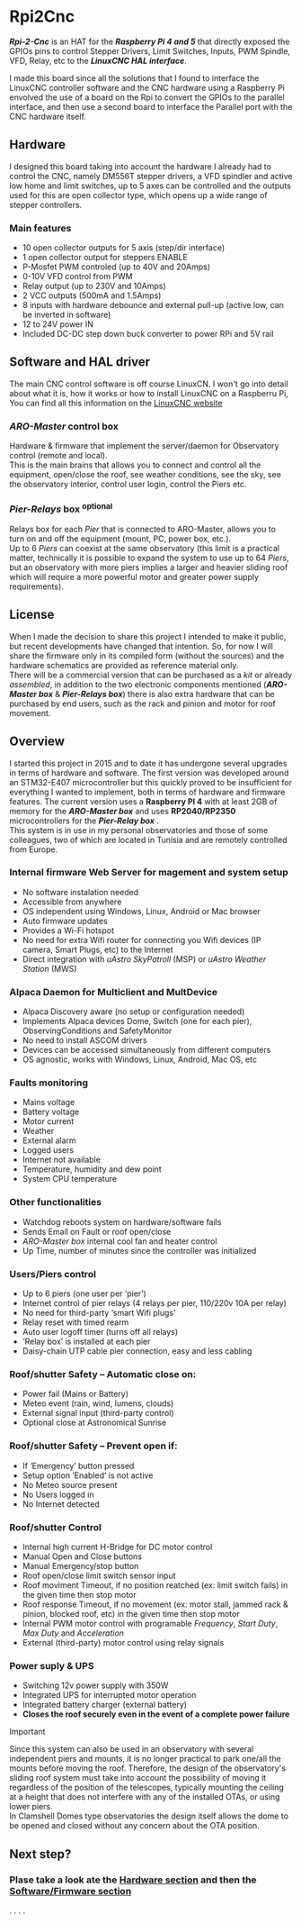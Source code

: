 # Rpi2Cnc

***Rpi-2-Cnc*** is an HAT for the ***Raspberry Pi 4 and 5*** that directly exposed the GPIOs pins to control Stepper Drivers, Limit Switches, Inputs, PWM Spindle, VFD, Relay, etc to the ***LinuxCNC HAL interface***.

I made this board since all the solutions that I found to interface the LinuxCNC controller software and the CNC hardware using a Raspberry Pi envolved the use of a board on the Rpi to convert the GPIOs to the parallel interface, and then use a second board to interface the Parallel port with the CNC hardware itself.

## Hardware
I designed this board taking into account the hardware I already had to control the CNC, namely DM556T stepper drivers, a VFD spindler and active low home and limit switches, up to 5 axes can be controlled and the outputs used for this are open collector type, which opens up a wide range of stepper controllers. 

### Main features 
- 10 open collector outputs for 5 axis (step/dir interface)
- 1 open collector output for steppers ENABLE
- P-Mosfet PWM controled (up to 40V and 20Amps)
- 0-10V VFD control from PWM
- Relay output (up to 230V and 10Amps)
- 2 VCC outputs (500mA and 1.5Amps)
- 8 inputs with hardware debounce and external pull-up (active low, can be inverted in software)
- 12 to 24V power IN
- Included DC-DC step down buck converter to power RPi and 5V rail
 
## Software and HAL driver
The main CNC control software is off course LinuxCN. I won't go into detail about what it is, how it works or how to install LinuxCNC on a Raspberru Pi, You can find all this information on the [LinuxCNC website](https://linuxcnc.org/)


### ***ARO-Master*** control box
Hardware & firmware that implement the server/daemon for Observatory control (remote and local).  
This is the main brains that allows you to connect and control all the equipment, open/close the roof, see weather conditions, see the sky, see the observatory interior, control user login, control the Piers etc.
### ***Pier-Relays*** box <sup>optional</sup>
Relays box for each _Pier_ that is connected to ARO-Master, allows you to turn on and off the equipment (mount, PC, power box, etc.).  
Up to 6 _Piers_ can coexist at the same observatory (this limit is a practical matter, technically it is possible to expand the system to use up to 64 _Piers_, but an observatory with more piers implies a larger and heavier sliding roof which will require a more powerful motor and greater power supply requirements).

## License
When I made the decision to share this project I intended to make it public, but recent developments have changed that intention. So, for now I will share the firmware only in its compiled form (without the sources) and the hardware schematics are provided as reference material only.  
There will be a commercial version that can be purchased as a _kit_ or already _assembled_, in addition to the two electronic components mentioned (***ARO-Master box*** & ***Pier-Relays box***) there is also extra hardware that can be purchased by end users, such as the rack and pinion and motor for roof movement.

## Overview
I started this project in 2015 and to date it has undergone several upgrades in terms of hardware and software. The first version was developed around an STM32-E407 microcontroller but this quickly proved to be insufficient for everything I wanted to implement, both in terms of hardware and firmware features. The current version uses a **Raspberry PI 4** with at least 2GB of memory for the ***ARO-Master box*** and uses **RP2040/RP2350** microcontrollers for the ***Pier-Relay box*** .  
This system is in use in my personal observatories and those of some colleagues, two of which are located in Tunisia and are remotely controlled from Europe.

### Internal firmware Web Server for magement and system setup
- No software instalation needed
- Accessible from anywhere
- OS independent using Windows, Linux, Android or Mac browser
- Auto firmware updates
- Provides a Wi-Fi hotspot
- No need for extra Wifi router for connecting you Wifi devices (IP camera, Smart Plugs, etc) to the Internet 
- Direct integration with _uAstro SkyPatroll_ (MSP) or _uAstro Weather Station_ (MWS)
### Alpaca Daemon for Multiclient and MultDevice
- Alpaca Discovery aware (no setup or configuration needed)
- Implements Alpaca devices Dome, Switch (one for each pier), ObservingConditions and  SafetyMonitor
- No need to install ASCOM drivers
- Devices can be accessed simultaneously from different computers
- OS agnostic, works with Windows, Linux, Android, Mac OS, etc
### Faults monitoring
- Mains voltage
- Battery voltage
- Motor current
- Weather
- External alarm
- Logged users
- Internet not available
- Temperature, humidity and dew point
- System CPU temperature 
### Other functionalities
- Watchdog reboots system on hardware/software fails
- Sends Email on Fault or roof open/close
- _ARO-Master box_ internal cool fan and heater control
- Up Time, number of minutes since the controller was initialized
### Users/Piers control
- Up to 6 piers  (one user per ‘pier’)
- Internet control of pier relays (4 relays per pier, 110/220v 10A per relay)
- No need for third-party ‘smart Wifi plugs’
- Relay reset with timed rearm
- Auto user logoff timer (turns off all relays)
- ‘Relay box’ is installed at each pier
- Daisy-chain UTP cable  pier connection, easy and less cabling
### Roof/shutter Safety – Automatic close on:
- Power fail (Mains or Battery)
- Meteo event (rain, wind, lumens, clouds)
- External signal input (third-party control)
- Optional close at Astronomical Sunrise
### Roof/shutter Safety – Prevent open if:
- If ‘Emergency’ button pressed
- Setup option ‘Enabled’ is not active
- No Meteo source present
- No Users logged in
- No Internet detected
### Roof/shutter Control
- Internal high current H-Bridge for DC motor control
- Manual Open and Close buttons
- Manual Emergency/stop button
- Roof open/close limit switch sensor input
- Roof moviment Timeout, if no position reatched (ex: limit switch fails) in the given time then stop motor
- Roof response Timeout, if no movement (ex: motor stall, jammed rack & pinion, blocked roof, etc) in the given time then stop motor
- Internal PWM motor control with programable _Frequency_, _Start Duty_, _Max Duty_ and _Acceleration_
- External (third-party) motor control using relay signals
### Power suply & UPS
- Switching 12v power supply with 350W
- Integrated UPS for interrupted motor operation
- Integrated battery charger (external battery)
- **Closes the roof securely even in the event of a complete power failure**

> [!IMPORTANT]
> Since this system can also be used in an observatory with several independent piers and mounts, it is no longer practical to park one/all the mounts before moving the roof.
> Therefore, the design of the observatory's sliding roof system must take into account the possibility of moving it regardless of the position of the telescopes, typically mounting the ceiling at a height that does not interfere with any of the installed OTAs, or using lower piers.  
> In Clamshell Domes type observatories the design itself allows the dome to be opened and closed without any concern about the OTA position.

## Next step?
### Plase take a look ate the [Hardware section](https://github.com/almtree/aro-master/tree/main/hardware) and then the [Software/Firmware section](https://github.com/almtree/aro-master/tree/main/firmware)

.
.
.
.


